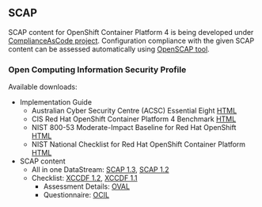 ## SCAP

SCAP content for OpenShift Container Platform 4 is being developed under [ComplianceAsCode project](https://github.com/ComplianceAsCode/content). Configuration compliance with the given SCAP content can be assessed automatically using [OpenSCAP tool](https://access.redhat.com/documentation/en-us/red_hat_enterprise_linux/8/html/security_hardening/scanning-the-system-for-security-compliance-and-vulnerabilities_security-hardening).

### Open Computing Information Security Profile
Available downloads:
 * Implementation Guide
   * Australian Cyber Security Centre (ACSC) Essential Eight [HTML](/cac/guides/ssg-ocp4-guide-e8.html)
   * CIS Red Hat OpenShift Container Platform 4 Benchmark [HTML](/cac/guides/ssg-ocp4-guide-cis.html)
   * NIST 800-53 Moderate-Impact Baseline for Red Hat OpenShift [HTML](/cac/guides/ssg-ocp4-guide-moderate.html)
   * NIST National Checklist for Red Hat OpenShift Container Platform [HTML](/cac/guides/ssg-ocp4-guide-index.html)
 * SCAP content
   * All in one DataStream: [SCAP 1.3](/cac/ssg-ocp4-ds.xml), [SCAP 1.2](/cac/ssg-ocp4-ds-1.2.xml)
   * Checklist: [XCCDF 1.2](/cac/ssg-ocp4-xccdf-1.2.xml), [XCCDF 1.1](/cac/ssg-ocp4-xccdf.xml)
     * Assessment Details: [OVAL](/cac/ssg-ocp4-oval.xml)
     * Questionnaire: [OCIL](/cac/ssg-ocp4-ocil.xml)
